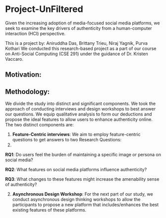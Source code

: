 # Project-UnFiltered
Given the increasing adoption of media-focused social media platforms, we seek to examine the key drivers of authenticity from a human-computer interaction (HCI) perspective.

This is a project by: Aniruddha Das, Brittany Trieu, Niraj Yagnik, Purva Kothari
We conducted this research-based project as a part of our course on Anti-Social Computing (CSE 291) under the guidance of Dr. Kristen Vaccaro.

## Motivation:


## Methodology:
We divide the study into distinct and significant components. We took the approach of conducting interviews and design workshops to best answer our questions. We equip qualitative analysis to form our deductions and propose the ideal features to allow users to enhance authenticity online. The two distinct components are: 
1. **Feature-Centric interviews**: We aim to employ feature-centric questions to get answers to two Research Questions:
2. 
**RQ1**: Do users feel the burden of maintaining a specific image or persona on social media? 

**RQ2**: What features on social media platforms influence authenticity? 

**RQ3**: What changes to these features might increase the amenability sense of authenticity?

2. **Asynchronous Design Workshop**: For the next part of our study, we conduct asynchronous design thinking workshops to allow the participants to propose a new platform that includes/enhances the best existing features of these platforms. 
